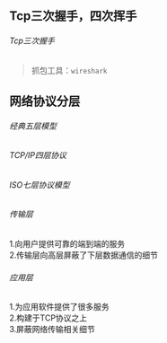 ## Tcp三次握手，四次挥手

###### Tcp三次握手
> 抓包工具：`wireshark`



## 网络协议分层

###### 经典五层模型


###### TCP/IP四层协议


###### ISO七层协议模型


###### 传输层
1.向用户提供可靠的端到端的服务  
2.传输层向高层屏蔽了下层数据通信的细节  

###### 应用层
1.为应用软件提供了很多服务  
2.构建于TCP协议之上  
3.屏蔽网络传输相关细节  



